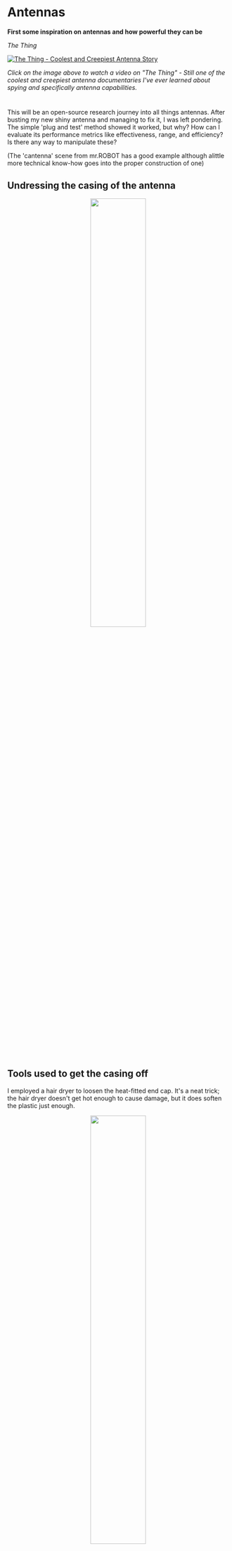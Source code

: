 
<p align="center">
  
# **Antennas**
</p>

<p align="center">

**First some inspiration on antennas and how powerful they can be**

</p>

<p align="center">

*The Thing*

</p>

<p align="center">

[![The Thing - Coolest and Creepiest Antenna Story](https://img.youtube.com/vi/QH9Ec_Q5gP0/0.jpg)](https://www.youtube.com/watch?v=QH9Ec_Q5gP0)

</p>

<p align="center">

*Click on the image above to watch a video on "The Thing" - Still one of the coolest and creepiest antenna documentaries I've ever learned about spying and specifically antenna capabilities.*

</p>

<p align="center">

#

</p>

This will be an open-source research journey into all things antennas. After busting my new shiny antenna and managing to fix it, I was left pondering. The simple 'plug and test' method showed it worked, but why? How can I evaluate its performance metrics like effectiveness, range, and efficiency? Is there any way to manipulate these?

(The 'cantenna' scene from mr.ROBOT has a good example although alittle more technical know-how goes into the proper construction of one)

## Undressing the casing of the antenna

<p align="center">
  <img src="https://github.com/TreadSoftly/Projects/assets/121847455/009f094a-1809-4b89-84ea-cd90a08da514" width="50%" height="50%">
</p>

## Tools used to get the casing off

I employed a hair dryer to loosen the heat-fitted end cap. It's a neat trick; the hair dryer doesn't get hot enough to cause damage, but it does soften the plastic just enough.

<p align="center">
  <img src="https://github.com/TreadSoftly/Projects/assets/121847455/90f49791-a55b-414b-9231-406d20388771" width="50%" height="50%">
</p>

## Exposed (Post Fixed) - Wire came free/loosened from the traces

A quick cold solder fixed it right up. But the question remains: Why did it work again? How can we measure its functionality beyond the simple 'plug and play'?

<p align="center">
  <img src="https://github.com/TreadSoftly/Projects/assets/121847455/851f1784-e2df-48b5-9f4f-fa8e7f7e1687" width="50%" height="50%">
</p>

<p align="center">
  
## Size Matters in dBi and shielding 

</p>

<p align="center">
  <img src="https://github.com/TreadSoftly/Projects/assets/121847455/21cac5a6-76dc-456f-90d5-0922ca08c938" width="50%" height="50%">
</p>

<p align="center">
  
  # Top tiny ~ 3-5dBi (802.1a/b/g/n ac ax) Omnidirectional Small Wifi/Bluetooth Mini RP-SAMA Antenna Dual Band.
  
  ~ Frequency Bands: This antenna supports dual-band frequencies, typically operating in the 2.4 GHz and 5 GHz bands, catering to standards like 802.11a/b/g/n/ac/ax. The dual-band nature ensures compatibility with a wide range of devices and networks, from older Wi-Fi standards to the latest Wi-Fi 6 (802.11ax).
  
  ~ Gain: With a gain range of 3-5dBi, it's designed for short to medium range communication, providing a balance between signal range and spatial coverage. This gain level is optimal for devices requiring modest signal enhancement without the need for extensive range, such as handheld devices, IoT sensors, or small access points.
  
  # Middle ~ 10dBi (802.11ax RP-SMA) MIMO Wi-Fi 6E Omnidirectional High Gain Dual Band

  ~ Frequency Bands and Standard: This antenna is engineered for Wi-Fi 6E (802.11ax), which includes the newly opened 6 GHz band, alongside the traditional 2.4 GHz and 5 GHz bands. This tri-band capability allows for less congested airwaves and significantly faster data rates.
  
  ~ Gain: A 10dBi gain indicates a more focused signal in certain directions, enhancing signal strength and range significantly compared to lower-gain antennas. This is especially beneficial for penetrating through obstacles and covering larger areas.
  
  ~ MIMO Technology: The inclusion of Multiple Input Multiple Output (MIMO) technology implies that the antenna can handle multiple data streams simultaneously, boosting throughput and efficiency. This is critical for high-density environments and for supporting multiple users or devices.

  # Bottom ~ 5-8dBi (802.11a/b/g/n ac) Dual Band

  ~ Frequency Bands: Supports both 2.4 GHz and 5 GHz bands, compatible with a broad array of Wi-Fi standards excluding the latest Wi-Fi 6E. This makes it suitable for general-purpose applications across a variety of devices.
  
  ~ Gain: The gain range of 5-8dBi offers a good compromise between range and coverage area, making it suitable for both indoor and outdoor applications where moderate range enhancement is needed without overly sacrificing signal dispersion.

</p>

<p align="center">
  <img src="https://github.com/TreadSoftly/Projects/assets/121847455/6b123335-9334-4b91-8a68-0dd8097cbc93" width="50%" height="50%">
</p>

<p align="center">
  
 ## Image of my 9 dBi antenna that is so long it can actually be used to spank the bottom of a naughty nephew that liked to bend it :\ 

</p>

<p align="center">
    
  <img src="https://github.com/TreadSoftly/Projects/assets/121847455/cd259862-cb65-48f6-a6b5-101571dd8ef3" width="50%" height="50%">
  
</p>

<p align="center">
  
## What the letters mean and how they matter

</p>

<p align="center">
  <img src="https://github.com/TreadSoftly/Projects/assets/121847455/c8bff814-7a0d-4b0e-8888-1735582344a4" width="50%" height="50%">
  <img src="https://github.com/TreadSoftly/Projects/assets/121847455/7fa571a8-52e0-4a9d-98eb-4f274aa5fc74" width="50%" height="50%">
</p>

<p align="center">

## **Antenna Radiation Patter Reading Chart (E-Plane & H-Plane)**

E-Plane (Electrical Plane): This plane contains the electric field vector and the direction of maximum radiation. It often coincides with the plane in which the main lobe of the antenna radiation pattern lies.

H-Plane (Magnetic Plane): This plane contains the magnetic field vector and is orthogonal to the E-plane. It's defined by the direction of the current flow and the direction of maximum radiation.

</p>

<p align="center">
  
 <img src="https://github.com/TreadSoftly/Projects/assets/121847455/ddc53bd7-21ef-4341-81c6-ccc71704933f" width="50%" height="50%">

</p>

<p align="center">
  
## **2.4 GHz vs. 5 GHz**

</p>

<p align="center">
  
2.4 GHz Radiation Patterns: This frequency is common for Wi-Fi and other wireless communication systems. The radiation patterns shown indicate how the antenna radiates energy at this frequency. It's often used due to its range capabilities and wall penetration.

5 GHz Radiation Patterns: This higher frequency typically offers faster data rates and less interference compared to 2.4 GHz but at the cost of shorter range and less ability to penetrate solid objects.

</p>











